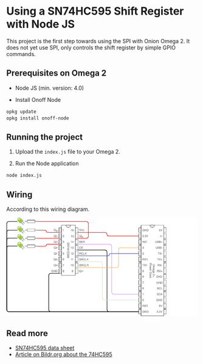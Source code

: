 # Using a SN74HC595 Shift Register with Node JS

This project is the first step towards using the SPI with Onion Omega 2. It does not yet use SPI, only controls the shift register by simple GPIO commands.

## Prerequisites on Omega 2

* Node JS (min. version: 4.0)

* Install Onoff Node

```sh
opkg update
opkg install onoff-node
```

## Running the project

1. Upload the `index.js` file to your Omega 2.

2. Run the Node application

```sh
node index.js
```

## Wiring

According to this wiring diagram.

![Wiring diagram for SN74HC595 with Omega 2+ using the Power Dock](https://raw.githubusercontent.com/pvadam/sn74hc595-node/master/images/Omega_SN74HC595.png)

## Read more
* [SN74HC595 data sheet](http://www.ti.com/lit/ds/symlink/sn74hc595.pdf)
* [Article on Bildr.org about the 74HC595](http://bildr.org/2011/02/74hc595/)
